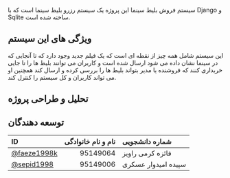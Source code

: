 سیستم فروش بلیط سینما
 این پروژه یک سیستم رزرو بلیط سینما است که با Django و Sqlite ساخته شده است.
 
 ## ویژگی های این سیستم
 این سیستم شامل همه چیز از نقطه ای است که یک فیلم جدید وجود دارد که تا آنجایی که در سینما نشان داده می شود
 ارسال شده است و کاربران می توانند بلیط ها را تا جایی خریداری کنند که فروشنده یا مدیر بتواند بلیط ها را بررسی کرده و ارسال کند
 همچنین او می تواند کاربران و کل سیستم را کنترل کند.
 
 ##   تحلیل و طراحی پروژه


 ## توسعه دهندگان

| ID |نام و نام خانوادگی|شماره دانشجویی|
| :---- | ----: |:----|
| [@faeze1998k](https://github.com/faeze1998k) |95149064| فائزه کرمی راویز | 
| [@sepid1998](https://github.com/sepid1998) |95149006|سپیده امیدوار عسکری | 
